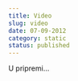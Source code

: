 ```yaml
---
title: Video
slug: video
date: 07-09-2012
category: static
status: published
---
```

<p>
U pripremi...
</p>